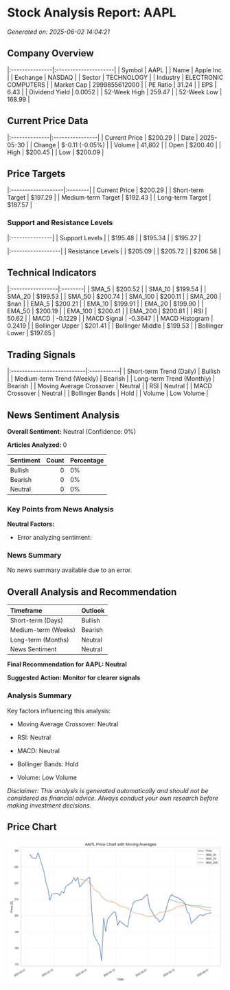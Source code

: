 # Stock Analysis Report: AAPL

*Generated on: 2025-06-02 14:04:21*


## Company Overview

|:---------------|:---------------------|
| Symbol         | AAPL                 |
| Name           | Apple Inc            |
| Exchange       | NASDAQ               |
| Sector         | TECHNOLOGY           |
| Industry       | ELECTRONIC COMPUTERS |
| Market Cap     | 2999855612000        |
| PE Ratio       | 31.24                |
| EPS            | 6.43                 |
| Dividend Yield | 0.0052               |
| 52-Week High   | 259.47               |
| 52-Week Low    | 168.99               |


## Current Price Data

|:--------------|:----------------|
| Current Price | $200.29         |
| Date          | 2025-05-30      |
| Change        | $-0.11 (-0.05%) |
| Volume        | 41,802          |
| Open          | $200.40         |
| High          | $200.45         |
| Low           | $200.09         |


## Price Targets

|:-------------------|:--------|
| Current Price      | $200.29 |
| Short-term Target  | $197.29 |
| Medium-term Target | $192.43 |
| Long-term Target   | $187.57 |


### Support and Resistance Levels

|:---------------|
| Support Levels |
| $195.48        |
| $195.34        |
| $195.27        |


|:------------------|
| Resistance Levels |
| $205.09           |
| $205.72           |
| $206.58           |


## Technical Indicators

|:-----------------|:--------|
| SMA_5            | $200.52 |
| SMA_10           | $199.54 |
| SMA_20           | $199.53 |
| SMA_50           | $200.74 |
| SMA_100          | $200.11 |
| SMA_200          | $nan    |
| EMA_5            | $200.21 |
| EMA_10           | $199.91 |
| EMA_20           | $199.90 |
| EMA_50           | $200.19 |
| EMA_100          | $200.41 |
| EMA_200          | $200.81 |
| RSI              | 50.62   |
| MACD             | -0.1229 |
| MACD Signal      | -0.3647 |
| MACD Histogram   | 0.2419  |
| Bollinger Upper  | $201.41 |
| Bollinger Middle | $199.53 |
| Bollinger Lower  | $197.65 |


## Trading Signals

|:---------------------------|:-----------|
| Short-term Trend (Daily)   | Bullish    |
| Medium-term Trend (Weekly) | Bearish    |
| Long-term Trend (Monthly)  | Bearish    |
| Moving Average Crossover   | Neutral    |
| RSI                        | Neutral    |
| MACD Crossover             | Neutral    |
| Bollinger Bands            | Hold       |
| Volume                     | Low Volume |


## News Sentiment Analysis

**Overall Sentiment:** Neutral (Confidence: 0%)

**Articles Analyzed:** 0


| Sentiment   |   Count | Percentage   |
|:------------|--------:|:-------------|
| Bullish     |       0 | 0%           |
| Bearish     |       0 | 0%           |
| Neutral     |       0 | 0%           |


### Key Points from News Analysis

**Neutral Factors:**

- Error analyzing sentiment: 



### News Summary

No news summary available due to an error.


## Overall Analysis and Recommendation

| Timeframe           | Outlook   |
|:--------------------|:----------|
| Short-term (Days)   | Bullish   |
| Medium-term (Weeks) | Bearish   |
| Long-term (Months)  | Neutral   |
| News Sentiment      | Neutral   |


**Final Recommendation for AAPL: Neutral**

**Suggested Action: Monitor for clearer signals**


### Analysis Summary

Key factors influencing this analysis:

- Moving Average Crossover: Neutral

- RSI: Neutral

- MACD: Neutral

- Bollinger Bands: Hold

- Volume: Low Volume



*Disclaimer: This analysis is generated automatically and should not be considered as financial advice. Always conduct your own research before making investment decisions.*



## Price Chart

![AAPL Price Chart](reports\charts\AAPL_price_chart.png)
